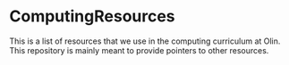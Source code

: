 # ComputingResources
This is a list of resources that we use in the computing curriculum at Olin.  This repository is mainly meant to provide pointers to other resources.
